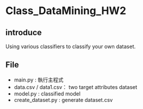 # Class_DataMining_HW2
## introduce
Using various classifiers to classify your own dataset.

## File
* main.py : 執行主程式
* data.csv / data1.csv： two target attributes dataset
* model.py : classified model
* create_dataset.py : generate dataset.csv
